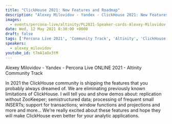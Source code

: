 ```yaml
---
title: "ClickHouse 2021: New Features and Roadmap"
description: "Alexey Milovidov - Yandex - ClickHouse 2021: New Features and Roadmap - Percona Live ONLINE 2021"
images:
  - events/percona-live/altinity/PL2021-Speaker-cards-Alexey-Milovidov.jpg
date: Wed, 12 May 2021 8:30:00 +0000
draft: false
tags: ['Percona Live 2021', 'Community Track', 'Altinity', 'ClickHouse']
speakers:
  - alexey_milovidov
youtube_id: t7mA1aOx3tM
---
```


Alexey Milovidov - Yandex - Percona Live ONLINE 2021 - Altinity Community Track

In 2021 the ClickHouse community is shipping the features that you probably always dreamed of. We are eliminating previously known limitations of ClickHouse. I will tell you and show demos about: replication without ZooKeeper; semistructured data; processing of frequent small INSERTs; support for transactions; window functions and projections and more and more... We're really excited about these features and hope they will make ClickHouse even better for your analytic applications.
